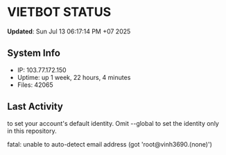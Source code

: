 # VIETBOT STATUS
**Updated**: Sun Jul 13 06:17:14 PM +07 2025

## System Info
- IP: 103.77.172.150
- Uptime: up 1 week, 22 hours, 4 minutes
- Files: 42065

## Last Activity

to set your account's default identity.
Omit --global to set the identity only in this repository.

fatal: unable to auto-detect email address (got 'root@vinh3690.(none)')

